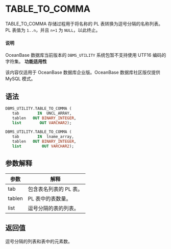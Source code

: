 TABLE_TO_COMMA 
===================================

TABLE_TO_COMMA 存储过程用于将名称的 PL 表转换为逗号分隔的名称列表。PL 表值为 `1..n`，并且 `n+1` 为 `NULL`，以此终止。 

  <main id="notice" type='explain'>
    <h4>说明</h4>
    <p>OceanBase 数据库当前版本的 <code>DBMS_UTILITY</code> 系统包暂不支持使用 UTF16 编码的字符集。
    <strong>功能适用性</strong></p>
    <p>该内容仅适用于 OceanBase 数据库企业版。OceanBase 数据库社区版仅提供 MySQL 模式。</p>
  </main>

语法 
-----------------------

```sql
DBMS_UTILITY.TABLE_TO_COMMA ( 
   tab        IN  UNCL_ARRAY, 
   tablen   OUT BINARY_INTEGER,
   list        OUT VARCHAR2);

DBMS_UTILITY.TABLE_TO_COMMA ( 
   tab        IN  lname_array,
   tablen   OUT BINARY_INTEGER,
   list         OUT VARCHAR2); 
```



参数解释 
-------------------------



|   参数   |      解释       |
|--------|---------------|
| tab    | 包含表名列表的 PL 表。 |
| tablen | PL 表中的表数量。    |
| list   | 逗号分隔的表的列表。    |



返回值 
------------------------

逗号分隔的列表和表中的元素数。
